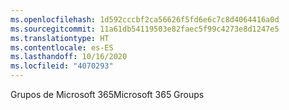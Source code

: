 ```yaml
---
ms.openlocfilehash: 1d592cccbf2ca56626f5fd6e6c7c8d4064416a0d
ms.sourcegitcommit: 11a61db54119503e82faec5f99c4273e8d1247e5
ms.translationtype: HT
ms.contentlocale: es-ES
ms.lasthandoff: 10/16/2020
ms.locfileid: "4070293"
---
```

<span data-ttu-id="b96b7-101">Grupos de Microsoft 365</span><span class="sxs-lookup"><span data-stu-id="b96b7-101">Microsoft 365 Groups</span></span>